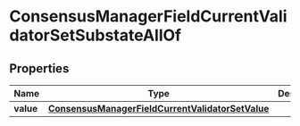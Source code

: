 

# ConsensusManagerFieldCurrentValidatorSetSubstateAllOf


## Properties

| Name | Type | Description | Notes |
|------------ | ------------- | ------------- | -------------|
|**value** | [**ConsensusManagerFieldCurrentValidatorSetValue**](ConsensusManagerFieldCurrentValidatorSetValue.md) |  |  |



